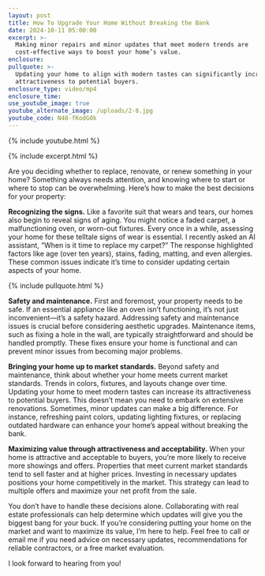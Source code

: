 ```yaml
---
layout: post
title: How To Upgrade Your Home Without Breaking the Bank
date: 2024-10-11 05:00:00
excerpt: >-
  Making minor repairs and minor updates that meet modern trends are
  cost-effective ways to boost your home’s value.
enclosure:
pullquote: >-
  Updating your home to align with modern tastes can significantly increase its
  attractiveness to potential buyers.
enclosure_type: video/mp4
enclosure_time:
use_youtube_image: true
youtube_alternate_image: /uploads/2-8.jpg
youtube_code: N48-fKodG0k
---
```

{% include youtube.html %}

{% include excerpt.html %}

Are you deciding whether to replace, renovate, or renew something in your home? Something always needs attention, and knowing where to start or where to stop can be overwhelming. Here’s how to make the best decisions for your property:

**Recognizing the signs.** Like a favorite suit that wears and tears, our homes also begin to reveal signs of aging. You might notice a faded carpet, a malfunctioning oven, or worn-out fixtures. Every once in a while, assessing your home for these telltale signs of wear is essential. I recently asked an AI assistant, “When is it time to replace my carpet?” The response highlighted factors like age (over ten years), stains, fading, matting, and even allergies. These common issues indicate it’s time to consider updating certain aspects of your home.

{% include pullquote.html %}

**Safety and maintenance.** First and foremost, your property needs to be safe. If an essential appliance like an oven isn’t functioning, it’s not just inconvenient—it’s a safety hazard. Addressing safety and maintenance issues is crucial before considering aesthetic upgrades. Maintenance items, such as fixing a hole in the wall, are typically straightforward and should be handled promptly. These fixes ensure your home is functional and can prevent minor issues from becoming major problems.

**Bringing your home up to market standards.** Beyond safety and maintenance, think about whether your home meets current market standards. Trends in colors, fixtures, and layouts change over time. Updating your home to meet modern tastes can increase its attractiveness to potential buyers. This doesn’t mean you need to embark on extensive renovations. Sometimes, minor updates can make a big difference. For instance, refreshing paint colors, updating lighting fixtures, or replacing outdated hardware can enhance your home’s appeal without breaking the bank.

**Maximizing value through attractiveness and acceptability.** When your home is attractive and acceptable to buyers, you’re more likely to receive more showings and offers. Properties that meet current market standards tend to sell faster and at higher prices. Investing in necessary updates positions your home competitively in the market. This strategy can lead to multiple offers and maximize your net profit from the sale.

You don’t have to handle these decisions alone. Collaborating with real estate professionals can help determine which updates will give you the biggest bang for your buck. If you’re considering putting your home on the market and want to maximize its value, I’m here to help. Feel free to call or email me if you need advice on necessary updates, recommendations for reliable contractors, or a free market evaluation.

I look forward to hearing from you!